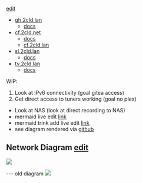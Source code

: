[edit](https://github.com/2cld/netstack/edit/master/docs/ops/deployments/README.md)

- [gh.2cld.lan](https://gh.2cld.net/)
  - [docs](https://gh.2cld.net/docs/)
- [cf.2cld.net](https://cf.2cld.net/)
  - [docs](https://cf.2cld.net/docs)
  - [cf.2cld.lan](https://cf.2cld.net/)
- [sl.2cld.lan](https://sl.2cld.net/)
  - [docs](https://sl.2cld.net/docs/)
- [tv.2cld.lan](https://tv.2cld.net/)
  - [docs](https://tv.2cld.net/docs/)

WIP:
1. Look at IPv6 connectivity (goal gitea access)
2. Get direct access to tuners working (goal no plex)
  - Look at NAS (look at direct recording to NAS)
  - mermaid live edit [link](https://mermaid.live/edit#pako:eNqtksFqAjEQhl9lyckFFfS4V3stFPRUt4cxmcRgklkmSa2I796sW7uV4qX0tvPl5x--Zc5CkkLRCG-D8tC1oaqYKNU2JOSAadKTprGSwkRDpWEmHWVV97hES6K-Au2AcTLQh3Gpg6mlni-lU_Nb-fAQzXadiMHg2w3e1ShIsIOI9e21qgLExd20HOuk2a7Idzk9qCvLj8SH2dEyqh-dq9MOecNZHkY2NL44_BjZ0YbF4t2P4N55WM1fxdEV7eh-a0f3r9rR_VU7uqvQCEyOM8PwSNBBl6grBWIqPLIHq8oNnft0K9IePbaiKZ8KNWSXWtGGS4lCTrQ-BSmaxBmngimbvWg0uFim3BVbfLLQL_6mHYRXonFGZcsPex6u9nq8l08kmNl_)
  - mermaid trink add live edit [link](https://mermaid.live/edit#pako:eNqtVMGO2yAU_BXEKZES1xDHjq2ql1RqL60qbdVDNz0QjFkrGCzAyWaj_fdiSOLsKtnuoSfDMG_meXjiAKkqGSxgU8uyIe1KAqCVsuNaWqYls6MeKYqaKjmqCKjIlArVleMedlTHGHugEkSzUUCv0Hv4okRygLI4Qh_X-sOnbWsiq2u5iahqbkuEAwBMqMW-lteWkaE6cGgleW-RHg2-M7tTegO-EMt2ZO8xWkWYijI6_eIrSxlKprtas8GaVobfm144uN9ZpQlnf07nLyRKYsmaGHauBkASg17s8Gm33K-Z_qk7uhkNS--xqyWKneMsDlsjwJN1nfwQ7NEjX_ct078GRusO7BYoIUhDHHd8tTsXVtu5K77orndC22Z0_Hoxp4ouKP-SoFW3xjhOnMqw7FtL3i1CK8rvaZ_xzHewDITT5V3PmjOizYVFWxkmXfSSY5C_OQX4PAYhvFDo16MbLV-bDSPCyKGjmRFvjteriRZurP7fLBnhEjzG9r64jPB3PgC8M1OuSXMjAUFaq9oxnMCG6YbUpXtADj13Be0Da9gKFm5Zsop0wq7gSj47KumsuttLCgurOzaBWnX8ARYVEcbtutb9I_tck972jLZE_laqOZWwsnYpfQsvln-4JpDr3v4oyWTJ9FJ10sICZdgLwOIAH2GBMxwlCCV5lqfzPF3M5hO4h0UaJXmKFhglaJHEeJE-T-CTt4yjPEkWcTLL0DzFWZLh579rC5Kp)
  - see diagram rendered via [github](https://github.com/2cld/netstack/tree/master/docs/ops/deployments)

## Network Diagram [edit](https://mermaid.live/edit#pako:eNqtlFFvmzAQx78K8lMiJQwDgQRNe8mk7WXTpE57aLIHxxgX1djINmnTqt99ZwNJO9GtmvbE-Xz3v_PPhx8RVSVDBWpqWTak3csg0ErZeS0t05LZmfMURU2VnFUkqMiSCtWVc-cOAm9Xgmi2hNj5ZTnr9ycSnbvftLqWtz5P8gDnUYjfH_S7D8fWhH4rpKqZ0oGMO6Vvl3e1ZmMjg5rhOycUeyFeW0YuUj_HyBdih47_JmFuvAaOvIirZFpC2XQ6QAJyRLzUaAW731mtTs6YTqxq0YwQK8kdgmwA8LU_X_CJWHZHTt5HqzCmogzHG3kTEloBD-OEeyBXVmnCXzlJSSw5EMPO2UEgicEvVvG42p4OTH_XHb2dXcyeVy1xBBWTAZ8RwYOFTr4BCe_5fGqZ_nGJcIjsMVBCkIZA7HyyO7i_tgPYz7pzlfCxmQ1fLwaq-FnI3yRo1R3iOEpB5WK61tI3i9CK8h11jBPfwbYPGC9vmjVnRJtnJdrKMAnoJY-DzR-nID6PQQ-vT_T27JWWp2bDiH7k8FDMiH8YLyNgvP7fTBkBJAd8b8NmhL_7i4N3Zsk1aV4hIUhrVQsCaIEa-HFJXcLL9-ii98jesIbtUQFmySrSCbtHe_kEoaSz6uokKSqs7tgCadXxG1RURBhYdS2ckn2siSt89rZEXivVjCmsrIHTl_6p9S_uAnHtyg-STJZMb1UnLSqyNPUCqHhE96hI1iFepTjeRHmUxMkGNk-owPEqzFab9WqN02wVZ-vsaYEefMkozJJNnuUYR0ma52m-fvoFJVXP-Q)

![](https://mermaid.ink/svg/pako:eNqtlFFvmzAQx78K8lMiJQwDgQRNe8mk7WXTpE57aLIHxxgX1djINmnTqt99ZwNJO9GtmvbE-Xz3v_PPhx8RVSVDBWpqWTak3csg0ErZeS0t05LZmfMURU2VnFUkqMiSCtWVc-cOAm9Xgmi2hNj5ZTnr9ycSnbvftLqWtz5P8gDnUYjfH_S7D8fWhH4rpKqZ0oGMO6Vvl3e1ZmMjg5rhOycUeyFeW0YuUj_HyBdih47_JmFuvAaOvIirZFpC2XQ6QAJyRLzUaAW731mtTs6YTqxq0YwQK8kdgmwA8LU_X_CJWHZHTt5HqzCmogzHG3kTEloBD-OEeyBXVmnCXzlJSSw5EMPO2UEgicEvVvG42p4OTH_XHb2dXcyeVy1xBBWTAZ8RwYOFTr4BCe_5fGqZ_nGJcIjsMVBCkIZA7HyyO7i_tgPYz7pzlfCxmQ1fLwaq-FnI3yRo1R3iOEpB5WK61tI3i9CK8h11jBPfwbYPGC9vmjVnRJtnJdrKMAnoJY-DzR-nID6PQQ-vT_T27JWWp2bDiH7k8FDMiH8YLyNgvP7fTBkBJAd8b8NmhL_7i4N3Zsk1aV4hIUhrVQsCaIEa-HFJXcLL9-ii98jesIbtUQFmySrSCbtHe_kEoaSz6uokKSqs7tgCadXxG1RURBhYdS2ckn2siSt89rZEXivVjCmsrIHTl_6p9S_uAnHtyg-STJZMb1UnLSqyNPUCqHhE96hI1iFepTjeRHmUxMkGNk-owPEqzFab9WqN02wVZ-vsaYEefMkozJJNnuUYR0ma52m-fvoFJVXP-Q)

--- old diagram
[![](https://mermaid.ink/img/pako:eNqtVMGO2yAU_BXEKZES1xDHjq2ql1RqL60qbdVDNz0QjFkrGCzAyWaj_fdiSOLsKtnuoSfDMG_meXjiAKkqGSxgU8uyIe1KAqCVsuNaWqYls6MeKYqaKjmqCKjIlArVleMedlTHGHugEkSzUUCv0Hv4okRygLI4Qh_X-sOnbWsiq2u5iahqbkuEAwBMqMW-lteWkaE6cGgleW-RHg2-M7tTegO-EMt2ZO8xWkWYijI6_eIrSxlKprtas8GaVobfm144uN9ZpQlnf07nLyRKYsmaGHauBkASg17s8Gm33K-Z_qk7uhkNS--xqyWKneMsDlsjwJN1nfwQ7NEjX_ct078GRusO7BYoIUhDHHd8tTsXVtu5K77orndC22Z0_Hoxp4ouKP-SoFW3xjhOnMqw7FtL3i1CK8rvaZ_xzHewDITT5V3PmjOizYVFWxkmXfSSY5C_OQX4PAYhvFDo16MbLV-bDSPCyKGjmRFvjteriRZurP7fLBnhEjzG9r64jPB3PgC8M1OuSXMjAUFaq9oxnMCG6YbUpXtADj13Be0Da9gKFm5Zsop0wq7gSj47KumsuttLCgurOzaBWnX8ARYVEcbtutb9I_tck972jLZE_laqOZWwsnYpfQsvln-4JpDr3v4oyWTJ9FJ10sICZdgLwOIAH2GBMxwlCCV5lqfzPF3M5hO4h0UaJXmKFhglaJHEeJE-T-CTt4yjPEkWcTLL0DzFWZLh579rC5Kp?type=png)](https://mermaid.live/edit#pako:eNqtVMGO2yAU_BXEKZES1xDHjq2ql1RqL60qbdVDNz0QjFkrGCzAyWaj_fdiSOLsKtnuoSfDMG_meXjiAKkqGSxgU8uyIe1KAqCVsuNaWqYls6MeKYqaKjmqCKjIlArVleMedlTHGHugEkSzUUCv0Hv4okRygLI4Qh_X-sOnbWsiq2u5iahqbkuEAwBMqMW-lteWkaE6cGgleW-RHg2-M7tTegO-EMt2ZO8xWkWYijI6_eIrSxlKprtas8GaVobfm144uN9ZpQlnf07nLyRKYsmaGHauBkASg17s8Gm33K-Z_qk7uhkNS--xqyWKneMsDlsjwJN1nfwQ7NEjX_ct078GRusO7BYoIUhDHHd8tTsXVtu5K77orndC22Z0_Hoxp4ouKP-SoFW3xjhOnMqw7FtL3i1CK8rvaZ_xzHewDITT5V3PmjOizYVFWxkmXfSSY5C_OQX4PAYhvFDo16MbLV-bDSPCyKGjmRFvjteriRZurP7fLBnhEjzG9r64jPB3PgC8M1OuSXMjAUFaq9oxnMCG6YbUpXtADj13Be0Da9gKFm5Zsop0wq7gSj47KumsuttLCgurOzaBWnX8ARYVEcbtutb9I_tck972jLZE_laqOZWwsnYpfQsvln-4JpDr3v4oyWTJ9FJ10sICZdgLwOIAH2GBMxwlCCV5lqfzPF3M5hO4h0UaJXmKFhglaJHEeJE-T-CTt4yjPEkWcTLL0DzFWZLh579rC5Kp)

<!-- version 20250411pm update
```mermaid
mindmap
  root)internet(
  ::icon(fa fa-cloud)
    rnet)cloudflare(
    ::icon(fa fa-cloud)    
    rnet)ng 170.1<br/>vps.trink.com(
    ::icon(fa fa-cloud)
      sg 170.2<br/>gitea.trink.com
    cfng)ng 6.1<br/>Network Gateway<br/>cf.2cld.net(
    ::icon(fa fa-network-wired)
      cfsg[sg 6.2<br/>Storage]
      ::icon(fa fa-database)
        nas1
        nas2
      CyberTruck(CyberTruck<br/>win10 6.30<br/>wsl zt cfPlex<br/>HyperV 6.30<br/>plextv ollama zt)
      ::icon(fa fa-computer)
        win11vm(win11vm<br/>6.31)
        ::icon(fa fa-computer)
        cfub2204vm(cfub2204vm 6.34)
        ::icon(fa fa-computer)
      cfcg[cg 6.3<br/>Compute Gateway]
      ::icon(fa fa-gears)
        pfsense)ng2 9.1<br/>Network Gateway<br/>cf2.2cld.net<br/>pfsense<br/>(
        ::icon(fa fa-network-wired)
    slng)ng 1.1<br/>sl.2cld.net(
    ::icon(fa fa-cloud)
      slsg[Storage]
      ::icon(fa fa-database)
        nas1
        nas2
      slcg[Compute]
      ::icon(fa fa-gears)
        slwin11
        gus-gram
        ::icon(fa fa-laptop)
```
-->
<!-- version 20250411am add vps.trink.com
```mermaid
mindmap
  root)internet(
  ::icon(fa fa-cloud)
    rnet)cloudflare(
    ::icon(fa fa-cloud)    
    rnet)ng 170.1<br/>vps.trink.com(
    ::icon(fa fa-cloud)
      sg 170.2<br/>gitea.trink.com
    cfng)ng 6.1<br/>Network Gateway<br/>cf.2cld.net(
    ::icon(fa fa-network-wired)
      cfsg[sg 6.2<br/>Storage]
      ::icon(fa fa-database)
        nas1
        nas2
      CyberTruck(CyberTruck<br/>win10 6.30<br/>HyperV 6.30<br/>plextv ollama zt)
      ::icon(fa fa-computer)
        win11vm(win11vm<br/>6.31)
        ::icon(fa fa-computer)
      cfcg[cg 6.3<br/>Compute Gateway]
      ::icon(fa fa-gears)
        pfsense)ng2 9.1<br/>Network Gateway<br/>cf2.2cld.net<br/>pfsense<br/>(
        ::icon(fa fa-network-wired)
            cfPlex
    slng)ng 1.1<br/>sl.2cld.net(
    ::icon(fa fa-cloud)
      slsg[Storage]
      ::icon(fa fa-database)
        nas1
        nas2
      slcg[Compute]
      ::icon(fa fa-gears)
        slwin11
        gus-gram
        ::icon(fa fa-laptop)
```
-->

<!-- version 20250219pm
```mermaid
mindmap
  root)internet(
  ::icon(fa fa-cloud)
    rnet)cloudflare(
    ::icon(fa fa-cloud)
    cfng)ng 6.1<br/>Network Gateway<br/>cf.2cld.net(
    ::icon(fa fa-network-wired)
      cfsg[sg 6.2<br/>Storage]
      ::icon(fa fa-database)
        nas1
        nas2
      CyberTruck(CyberTruck<br/>win10 6.30)
      ::icon(fa fa-computer)
      cfcg[cg 6.3<br/>Compute Gateway<br/>HyperV 6.30<br/>plextv ollama zt]
      ::icon(fa fa-gears)
        win11vm(win11vm<br/>6.31)
        ::icon(fa fa-computer)
        pfsense)ng2 9.1<br/>Network Gateway<br/>cf2.2cld.net<br/>pfsense<br/>(
        ::icon(fa fa-network-wired)
            cfPlex
    slng)ng 1.1<br/>sl.2cld.net(
    ::icon(fa fa-cloud)
      slsg[Storage]
      ::icon(fa fa-database)
        nas1
        nas2
      slcg[Compute]
      ::icon(fa fa-gears)
        slwin11
        gus-gram
        ::icon(fa fa-laptop)
```
-->

<!-- version 20250219
```mermaid
mindmap
  root)internet(
  ::icon(fa fa-cloud)
    rnet)cloudflare(
    ::icon(fa fa-cloud)
    cfng)ng 6.1<br/>cf.2cld.net(
    ::icon(fa fa-network-wired)
      cfsg[sg 6.2<br/>Storage]
      ::icon(fa fa-database)
        nas1
        nas2
      cfcg[CyberTruck<br/>HyperV 6.30<br/>cg 6.3<br/>Compute]
      ::icon(fa fa-gears)
        pfsense(pfsense)
        ::icon(fa fa-network-wired)
            cfPlex
        win11vm(win11vm<br/>6.31)
        ::icon(fa fa-computer)
    slng)sl.2cld.net(
    ::icon(fa fa-cloud)
      slsg[Storage]
      ::icon(fa fa-database)
        nas1
        nas2
      slcg[Compute]
      ::icon(fa fa-network-wired)
        slwin11
        gus-gram
        ::icon(fa fa-laptop)
```
-->

<!-- version 20250218
```mermaid
mindmap
  root)internet(
  ::icon(fa fa-cloud)
    rnet)cloudflare(
    ::icon(fa fa-cloud)
    cfng)cf.2cld.net(
      cfsg[Storage]
      ::icon(fa fa-database)
        nas1
        nas2
      cfcg[Compute]
      ::icon(fa fa-network-wired)
        CyberTruck
            cfPlex
        win11vm
        ::icon(fa fa-computer)
    slng)sl.2cld.net(
      slsg[Storage]
      ::icon(fa fa-database)
        nas1
        nas2
      slcg[Compute]
      ::icon(fa fa-network-wired)
        slwin11
        gus-gram
        ::icon(fa fa-laptop)
```
-->

